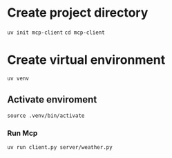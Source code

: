 # Create project directory
`uv init mcp-client`
`cd mcp-client`

# Create virtual environment
`uv venv`

## Activate enviroment
`source .venv/bin/activate`

### Run Mcp
`uv run client.py server/weather.py`


